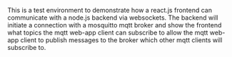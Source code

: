 This is a test environment to demonstrate how a react.js frontend can communicate with a node.js backend
via websockets. The backend will initiate a connection with a mosquitto mqtt broker and show the frontend
what topics the mqtt web-app client can subscribe to allow the mqtt web-app client to publish messages to
the broker which other mqtt clients will subscribe to.

